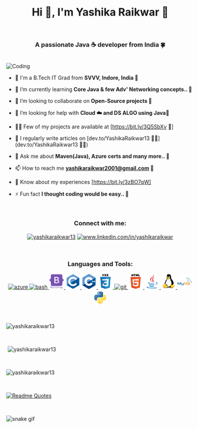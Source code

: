 <h1 align="center">Hi 👋, I'm Yashika Raikwar 🌸</h1>

<br> 

<h3 align="center">A passionate Java ☕ developer from India 🍀</h3>

<br>

<img alt="Coding" width="400" src="https://lh3.googleusercontent.com/-mZoeJCRP5gA2vOJZFe15wYNWWiwAIZ958Vp6Onu4Ivx-zt_vUShdxksO_GV81wdHMLff-iUpT4T6MCEDWhM9A2cnNia5KV5nxcIB9TjaFMci2vEur3OrbPM60gihPJa6nCBf3qenTt-ED8MTau2dO11pXGtirG74m52X6TpD6oDlUmIChn_e5Okbm3T_nevPRyM6HdgmKgqG4wS_jme9hBNIMCZWL---7fMzZeYShrSh296-qSMVmbjBmtxf8J9YyYHwLB2xkUwsPjHbY1fBREfb2bsfH2wM8ojcWaCTmMwb5HcYBB0EbSIO9-YvsgWswaXog1Qh4hJ75_okpBM2f40VtWNSoGqdpDZfM9ZSVQ-VZuxhWLcDvCdZZ5pB4TXrcuT5MNg7PDp2vbh7A0xfL0UJ8YH3gF2NRE-s_C5gZIDaZzP86VFH9STyF52Tsweu4EsKdk8XgJDUJMYVkoLLZg3hh2MJLj4_S436ut1tJVK8BDd0sGcMX-QY2_EicmcWmasFpMemJ_PzCNQzmmtTkV2bC4NaAJy5khoX_VrgNt1DgagsM3YEp3vs97zSFZC7ve5YR7cYamyZ9sVo47NmTNDypYgTndzSWdi2ZOi2PAdN4voRWCtwEHMf007jzMFo4fjoD99LzvuR0vfsDz4RSYdL5F6pC-5bU3SxAxXXlIEpr8V9UVTM3S7ZGMfwfyFZ3lb0QRYjeXNSClYNuK0k0711FzKuyloe8g9v6jdOEWbqkwKHphPJ7cSV7TjyCQ=w800-h600-no?authuser=0">

<br>

- 🔭 I'm a B.Tech IT Grad from **SVVV, Indore, India 🏫**

- 🌱 I’m currently learning **Core Java & few Adv' Networking concepts.. 📡**

- 👯 I’m looking to collaborate on **Open-Source projects 📰**

- 🤝 I’m looking for help with **Cloud ☁️ and DS ALGO using Java🧬**

- 👨‍💻 Few of my projects are available at [https://bit.ly/3Q5SbXv 📁]

- 📝 I regularly write articles on [dev.to/YashikaRaikwar13 ✍🏻](dev.to/YashikaRaikwar13 ✍🏻)

- 💬 Ask me about **Maven(Java), Azure certs and many more.. 📜**

- 📫 How to reach me **yashikaraikwar2001@gmail.com 📮**

- 📄 Know about my experiences [https://bit.ly/3zBO7qW]

- ⚡ Fun fact **I thought coding would be easy.. 🙊**

<br>

<h3 align="center">Connect with me:</h3>
<p align="center">
<a href="https://dev.to/yashikaraikwar13" target="blank"><img align="center" src="https://raw.githubusercontent.com/rahuldkjain/github-profile-readme-generator/master/src/images/icons/Social/devto.svg" alt="yashikaraikwar13" height="30" width="40" /></a>
<a href="https://linkedin.com/in/www.linkedin.com/in/yashikaraikwar" target="blank"><img align="center" src="https://raw.githubusercontent.com/rahuldkjain/github-profile-readme-generator/master/src/images/icons/Social/linked-in-alt.svg" alt="www.linkedin.com/in/yashikaraikwar" height="30" width="40" /></a>
</p>

<br>

<h3 align="center">Languages and Tools:</h3>
<p align="center"> <a href="https://azure.microsoft.com/en-in/" target="_blank" rel="noreferrer"> <img src="https://www.vectorlogo.zone/logos/microsoft_azure/microsoft_azure-icon.svg" alt="azure" width="40" height="40"/> </a> <a href="https://www.gnu.org/software/bash/" target="_blank" rel="noreferrer"> <img src="https://www.vectorlogo.zone/logos/gnu_bash/gnu_bash-icon.svg" alt="bash" width="40" height="40"/> </a> <a href="https://getbootstrap.com" target="_blank" rel="noreferrer"> <img src="https://raw.githubusercontent.com/devicons/devicon/master/icons/bootstrap/bootstrap-plain-wordmark.svg" alt="bootstrap" width="40" height="40"/> </a> <a href="https://www.cprogramming.com/" target="_blank" rel="noreferrer"> <img src="https://raw.githubusercontent.com/devicons/devicon/master/icons/c/c-original.svg" alt="c" width="40" height="40"/> </a> <a href="https://www.w3schools.com/cpp/" target="_blank" rel="noreferrer"> <img src="https://raw.githubusercontent.com/devicons/devicon/master/icons/cplusplus/cplusplus-original.svg" alt="cplusplus" width="40" height="40"/> </a> <a href="https://www.w3schools.com/css/" target="_blank" rel="noreferrer"> <img src="https://raw.githubusercontent.com/devicons/devicon/master/icons/css3/css3-original-wordmark.svg" alt="css3" width="40" height="40"/> </a> <a href="https://git-scm.com/" target="_blank" rel="noreferrer"> <img src="https://www.vectorlogo.zone/logos/git-scm/git-scm-icon.svg" alt="git" width="40" height="40"/> </a> <a href="https://www.w3.org/html/" target="_blank" rel="noreferrer"> <img src="https://raw.githubusercontent.com/devicons/devicon/master/icons/html5/html5-original-wordmark.svg" alt="html5" width="40" height="40"/> </a> <a href="https://www.java.com" target="_blank" rel="noreferrer"> <img src="https://raw.githubusercontent.com/devicons/devicon/master/icons/java/java-original.svg" alt="java" width="40" height="40"/> </a> <a href="https://www.linux.org/" target="_blank" rel="noreferrer"> <img src="https://raw.githubusercontent.com/devicons/devicon/master/icons/linux/linux-original.svg" alt="linux" width="40" height="40"/> </a> <a href="https://www.mysql.com/" target="_blank" rel="noreferrer"> <img src="https://raw.githubusercontent.com/devicons/devicon/master/icons/mysql/mysql-original-wordmark.svg" alt="mysql" width="40" height="40"/> </a> <a href="https://www.python.org" target="_blank" rel="noreferrer"> <img src="https://raw.githubusercontent.com/devicons/devicon/master/icons/python/python-original.svg" alt="python" width="40" height="40"/> </a> </p>

<br>

<p><img src="https://github-readme-stats.vercel.app/api/top-langs?username=yashikaraikwar13&show_icons=true&locale=en&layout=compact" alt="yashikaraikwar13" /></p>

<br>

<p>&nbsp;<img src="https://github-readme-stats.vercel.app/api?username=yashikaraikwar13&show_icons=true&locale=en" alt="yashikaraikwar13" /></p>

<br>

<p><img src="https://github-readme-streak-stats.herokuapp.com/?user=yashikaraikwar13&" alt="yashikaraikwar13" /></p>

<br>

 [![Readme Quotes](https://quotes-github-readme.vercel.app/api?type=horizontal&theme=dark)](https://github.com/piyushsuthar/github-readme-quotes)

<br>

 ![snake gif](https://github.com/YashikaRaikwar13/YashikaRaikwar13/blob/output/github-contribution-grid-snake.gif)
